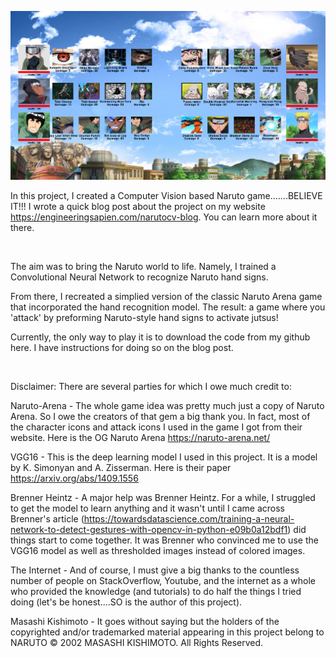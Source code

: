 ![alt text](https://github.com/AveryGriffin/NarutoCV/blob/master/extras/mainscreen.PNG)

In this project, I created a Computer Vision based Naruto game.......BELIEVE IT!!!
I wrote a quick blog post about the project on my website https://engineeringsapien.com/narutocv-blog. You can learn more about it there. 

<p>&nbsp
</p>

The aim was to bring the Naruto world to life. Namely, I trained a Convolutional Neural Network to recognize Naruto hand signs.

From there, I recreated a simplied version of the classic Naruto Arena game that incorporated the hand recognition model. The result: a game where you 'attack' by preforming Naruto-style hand signs to activate jutsus!

Currently, the only way to play it is to download the code from my github here. I have instructions for doing so on the blog post.

<p>&nbsp</p>

Disclaimer:
There are several parties for which I owe much credit to:

Naruto-Arena - The whole game idea was pretty much just a copy of Naruto Arena. So I owe the creators of that gem a big thank you. In fact, most of the character icons and attack icons I used in the game I got from their website. Here is the OG Naruto Arena https://naruto-arena.net/

VGG16 - This is the deep learning model I used in this project. It is a model by K. Simonyan and A. Zisserman. Here is their paper https://arxiv.org/abs/1409.1556

Brenner Heintz - A major help was Brenner Heintz. For a while, I struggled to get the model to learn anything and it wasn't until I came across Brenner's article (https://towardsdatascience.com/training-a-neural-network-to-detect-gestures-with-opencv-in-python-e09b0a12bdf1) did things start to come together. It was Brenner who convinced me to use the VGG16 model as well as thresholded images instead of colored images.

The Internet - And of course, I must give a big thanks to the countless number of people on StackOverflow, Youtube, and the internet as a whole who provided the knowledge (and tutorials) to do half the things I tried doing (let's be honest....SO is the author of this project).

Masashi Kishimoto - It goes without saying but the holders of the copyrighted and/or trademarked material appearing in this project belong to NARUTO © 2002 MASASHI KISHIMOTO. All Rights Reserved.
